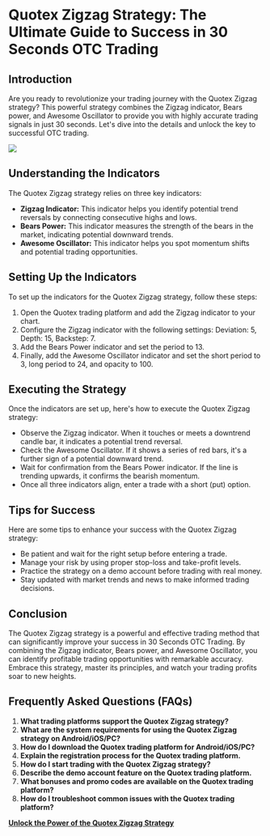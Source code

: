 # Quotex Zigzag Strategy: The Ultimate Guide to Success in 30 Seconds OTC Trading

## Introduction

Are you ready to revolutionize your trading journey with the Quotex
Zigzag strategy? This powerful strategy combines the Zigzag indicator,
Bears power, and Awesome Oscillator to provide you with highly accurate
trading signals in just 30 seconds. Let\'s dive into the details and
unlock the key to successful OTC trading.

[![](https://static.quotex.io/files/4_en/300_250.jpg)](https://traff.sbs/brokerqxlid)

## Understanding the Indicators

The Quotex Zigzag strategy relies on three key indicators:

-   **Zigzag Indicator:** This indicator helps you identify potential
    trend reversals by connecting consecutive highs and lows.
-   **Bears Power:** This indicator measures the strength of the bears
    in the market, indicating potential downward trends.
-   **Awesome Oscillator:** This indicator helps you spot momentum
    shifts and potential trading opportunities.

## Setting Up the Indicators

To set up the indicators for the Quotex Zigzag strategy, follow these
steps:

1.  Open the Quotex trading platform and add the Zigzag indicator to
    your chart.
2.  Configure the Zigzag indicator with the following settings:
    Deviation: 5, Depth: 15, Backstep: 7.
3.  Add the Bears Power indicator and set the period to 13.
4.  Finally, add the Awesome Oscillator indicator and set the short
    period to 3, long period to 24, and opacity to 100.

## Executing the Strategy

Once the indicators are set up, here\'s how to execute the Quotex Zigzag
strategy:

-   Observe the Zigzag indicator. When it touches or meets a downtrend
    candle bar, it indicates a potential trend reversal.
-   Check the Awesome Oscillator. If it shows a series of red bars,
    it\'s a further sign of a potential downward trend.
-   Wait for confirmation from the Bears Power indicator. If the line is
    trending upwards, it confirms the bearish momentum.
-   Once all three indicators align, enter a trade with a short (put)
    option.

## Tips for Success

Here are some tips to enhance your success with the Quotex Zigzag
strategy:

-   Be patient and wait for the right setup before entering a trade.
-   Manage your risk by using proper stop-loss and take-profit levels.
-   Practice the strategy on a demo account before trading with real
    money.
-   Stay updated with market trends and news to make informed trading
    decisions.

## Conclusion

The Quotex Zigzag strategy is a powerful and effective trading method
that can significantly improve your success in 30 Seconds OTC Trading.
By combining the Zigzag indicator, Bears power, and Awesome Oscillator,
you can identify profitable trading opportunities with remarkable
accuracy. Embrace this strategy, master its principles, and watch your
trading profits soar to new heights.

## Frequently Asked Questions (FAQs)

1.  **What trading platforms support the Quotex Zigzag strategy?**
2.  **What are the system requirements for using the Quotex Zigzag
    strategy on Android/iOS/PC?**
3.  **How do I download the Quotex trading platform for
    Android/iOS/PC?**
4.  **Explain the registration process for the Quotex trading
    platform.**
5.  **How do I start trading with the Quotex Zigzag strategy?**
6.  **Describe the demo account feature on the Quotex trading
    platform.**
7.  **What bonuses and promo codes are available on the Quotex trading
    platform?**
8.  **How do I troubleshoot common issues with the Quotex trading
    platform?**

**[Unlock the Power of the Quotex Zigzag
Strategy](\%22https://traff.sbs/brokerqxsignup\%22)**

